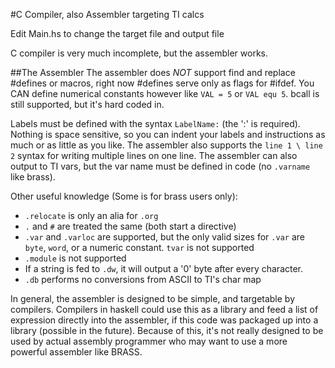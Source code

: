 #C Compiler, also Assembler targeting TI calcs

Edit Main.hs to change the target file and output file

C compiler is very much incomplete, but the assembler works.


##The Assembler
The assembler does _NOT_ support find and replace #defines or macros,
right now #defines serve only as flags for #ifdef. You CAN define
numerical constants however like `VAL = 5` or `VAL equ 5`. bcall
is still supported, but it's hard coded in.

Labels must be defined with the syntax `LabelName:` (the ':' is required).
Nothing is space sensitive, so you can indent your labels and
instructions as much or as little as you like. The assembler also
supports the `line 1 \ line 2` syntax for writing multiple
lines on one line. The assembler can also output to TI vars,
but the var name must be defined in code (no `.varname` like brass).

Other useful knowledge (Some is for brass users only):

* `.relocate` is only an alia for `.org`
* `.` and `#` are treated the same (both start a directive)
* `.var` and `.varloc` are supported, but the only valid sizes for
`.var` are `byte`, `word`, or a numeric constant. `tvar` is not supported
* `.module` is not supported
* If a string is fed to `.dw`, it will output a '0' byte after every character.
* `.db` performs no conversions from ASCII to TI's char map

In general, the assembler is designed to be simple, and targetable
by compilers. Compilers in haskell could use this as a library
and feed a list of expression directly into the assembler, if this code
was packaged up into a library (possible in the future). Because of this,
it's not really designed to be used by actual assembly programmer who
may want to use a more powerful assembler like BRASS.
